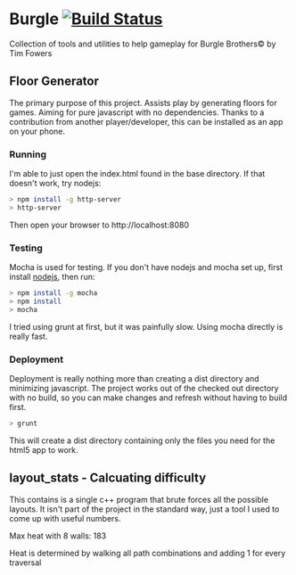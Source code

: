 # Burgle [![Build Status](https://travis-ci.org/bpa/burgle.svg?branch=master)](https://travis-ci.org/bpa/burgle)

Collection of tools and utilities to help gameplay for Burgle Brothers&copy; by Tim Fowers

## Floor Generator ##
The primary purpose of this project.  Assists play by generating floors for games.
Aiming for pure javascript with no dependencies.  Thanks to a contribution from another player/developer, this can be installed as an app on your phone.

### Running
I'm able to just open the index.html found in the base directory.  If that doesn't work, try nodejs:
```bash
> npm install -g http-server
> http-server
```

Then open your browser to http://localhost:8080

### Testing
Mocha is used for testing.  If you don't have nodejs and mocha set up, first install [nodejs](https://nodejs.org/en/download/), then run:
```bash
> npm install -g mocha
> npm install
> mocha 
```
I tried using grunt at first, but it was painfully slow.  Using mocha directly is really fast.

### Deployment
Deployment is really nothing more than creating a dist directory and minimizing javascript.  The project works out of the checked out directory with no build,
so you can make changes and refresh without having to build first.
```bash
> grunt
```
This will create a dist directory containing only the files you need for the html5 app to work.

## layout_stats - Calcuating difficulty ##
This contains is a single c++ program that brute forces all the possible layouts.  It isn't part of the project
in the standard way, just a tool I used to come up with useful numbers.

Max heat with 8 walls: 183

Heat is determined by walking all path combinations and adding 1 for every traversal
